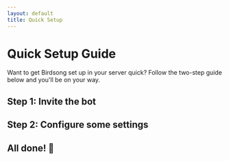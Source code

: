 ```yaml
---
layout: default
title: Quick Setup
---
```



# Quick Setup Guide

Want to get Birdsong set up in your server quick? Follow the two-step guide below and you'll be on your way.

## Step 1: Invite the bot

## Step 2: Configure some settings

## All done! 🎉
